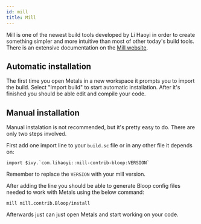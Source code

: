 ```yaml
---
id: mill
title: Mill
---
```


Mill is one of the newest build tools developed by Li Haoyi in order to create
something simpler and more intuitive than most of other today's build tools.
There is an extensive documentation on the
[Mill website](http://www.lihaoyi.com/mill/).

## Automatic installation

The first time you open Metals in a new workspace it prompts you to import the
build. Select "Import build" to start automatic installation. After it's
finished you should be able edit and compile your code.

## Manual installation

Manual instalation is not recommended, but it's pretty easy to do. There are
only two steps involved.

First add one import line to your `build.sc` file or in any other file it
depends on:

`` import $ivy.`com.lihaoyi::mill-contrib-bloop:VERSION` ``

Remember to replace the `VERSION` with your mill version.

After adding the line you should be able to generate Bloop config files needed
to work with Metals using the below command:

`mill mill.contrib.Bloop/install`

Afterwards just can just open Metals and start working on your code.
